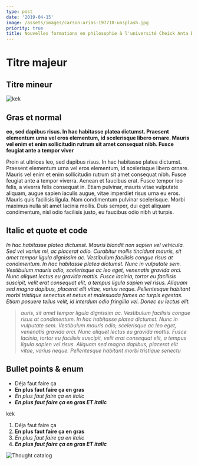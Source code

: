 ```yaml
---
type: post
date: '2019-04-15'
image: /assets/images/carson-arias-197710-unsplash.jpg
priority: true
title: Nouvelles formations en philosophie à l'université Cheick Anta Diop
---
```

# Titre majeur

## Titre mineur

![kek](/assets/images/mvimg_20190401_154235.jpg)

## Gras et normal

**eo, sed dapibus risus. In hac habitasse platea dictumst. Praesent elementum urna vel eros elementum, id scelerisque libero ornare. Mauris vel enim et enim sollicitudin rutrum sit amet consequat nibh. Fusce feugiat ante a tempor viver**

Proin at ultrices leo, sed dapibus risus. In hac habitasse platea dictumst. Praesent elementum urna vel eros elementum, id scelerisque libero ornare. Mauris vel enim et enim sollicitudin rutrum sit amet consequat nibh. Fusce feugiat ante a tempor viverra. Aenean et faucibus erat. Fusce tempor leo felis, a viverra felis consequat in. Etiam pulvinar, mauris vitae vulputate aliquam, augue sapien iaculis augue, vitae imperdiet risus urna eu eros. Mauris quis facilisis ligula. Nam condimentum pulvinar scelerisque. Morbi maximus nulla sit amet lacinia mollis. Duis semper, dui eget aliquam condimentum, nisl odio facilisis justo, eu faucibus odio nibh ut turpis.

## Italic et quote et code

_In hac habitasse platea dictumst. Mauris blandit non sapien vel vehicula. Sed vel varius mi, ac placerat odio. Curabitur mollis tincidunt mauris, sit amet tempor ligula dignissim ac. Vestibulum facilisis congue risus at condimentum. In hac habitasse platea dictumst. Nunc in vulputate sem. Vestibulum mauris odio, scelerisque ac leo eget, venenatis gravida orci. Nunc aliquet lectus eu gravida mattis. Fusce lacinia, tortor eu facilisis suscipit, velit erat consequat elit, a tempus ligula sapien vel risus. Aliquam sed magna dapibus, placerat elit vitae, varius neque. Pellentesque habitant morbi tristique senectus et netus et malesuada fames ac turpis egestas. Etiam posuere tellus velit, id interdum odio fringilla vel. Donec eu lectus elit._

> _auris, sit amet tempor ligula dignissim ac. Vestibulum facilisis congue risus at condimentum. In hac habitasse platea dictumst. Nunc in vulputate sem. Vestibulum mauris odio, scelerisque ac leo eget, venenatis gravida orci. Nunc aliquet lectus eu gravida mattis. Fusce lacinia, tortor eu facilisis suscipit, velit erat consequat elit, a tempus ligula sapien vel risus. Aliquam sed magna dapibus, placerat elit vitae, varius neque. Pellentesque habitant morbi tristique senectu_

## Bullet points & enum

* Déja faut faire ça
* **En plus faut faire ça en gras**
* _En plus faut faire ça en italic_
* _**En plus faut faire ça en gras ET italic**_

kek

1. Déja faut faire ça
2. **En plus faut faire ça en gras**
3. _En plus faut faire ça en italic_
4. _**En plus faut faire ça en gras ET italic**_

![Thought catalog](/assets/images/thought-catalog-214785-unsplash.jpg "Image si si !")
